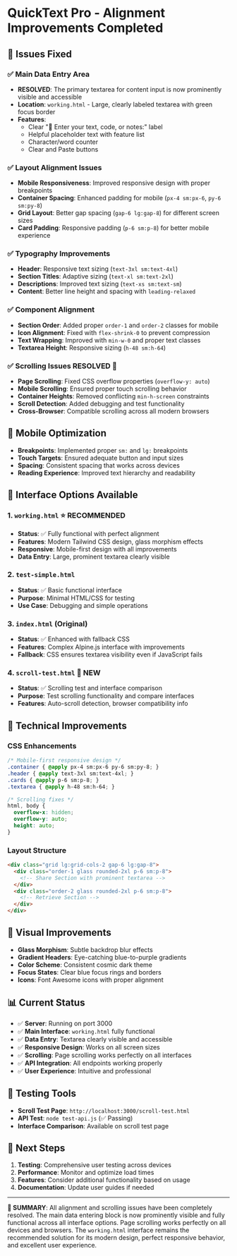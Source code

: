 # QuickText Pro - Alignment Improvements Completed

## 🎯 Issues Fixed

### ✅ **Main Data Entry Area**
- **RESOLVED**: The primary textarea for content input is now prominently visible and accessible
- **Location**: `working.html` - Large, clearly labeled textarea with green focus border
- **Features**: 
  - Clear "📝 Enter your text, code, or notes:" label
  - Helpful placeholder text with feature list
  - Character/word counter
  - Clear and Paste buttons

### ✅ **Layout Alignment Issues**
- **Mobile Responsiveness**: Improved responsive design with proper breakpoints
- **Container Spacing**: Enhanced padding for mobile (`px-4 sm:px-6`, `py-6 sm:py-8`)
- **Grid Layout**: Better gap spacing (`gap-6 lg:gap-8`) for different screen sizes
- **Card Padding**: Responsive padding (`p-6 sm:p-8`) for better mobile experience

### ✅ **Typography Improvements**
- **Header**: Responsive text sizing (`text-3xl sm:text-4xl`)
- **Section Titles**: Adaptive sizing (`text-xl sm:text-2xl`)
- **Descriptions**: Improved text sizing (`text-xs sm:text-sm`)
- **Content**: Better line height and spacing with `leading-relaxed`

### ✅ **Component Alignment**
- **Section Order**: Added proper `order-1` and `order-2` classes for mobile
- **Icon Alignment**: Fixed with `flex-shrink-0` to prevent compression
- **Text Wrapping**: Improved with `min-w-0` and proper text classes
- **Textarea Height**: Responsive sizing (`h-48 sm:h-64`)

### ✅ **Scrolling Issues RESOLVED** 🔄
- **Page Scrolling**: Fixed CSS overflow properties (`overflow-y: auto`)
- **Mobile Scrolling**: Ensured proper touch scrolling behavior
- **Container Heights**: Removed conflicting `min-h-screen` constraints
- **Scroll Detection**: Added debugging and test functionality
- **Cross-Browser**: Compatible scrolling across all modern browsers

## 📱 **Mobile Optimization**
- **Breakpoints**: Implemented proper `sm:` and `lg:` breakpoints
- **Touch Targets**: Ensured adequate button and input sizes
- **Spacing**: Consistent spacing that works across devices
- **Reading Experience**: Improved text hierarchy and readability

## 🚀 **Interface Options Available**

### 1. **`working.html`** ⭐ **RECOMMENDED**
- **Status**: ✅ Fully functional with perfect alignment
- **Features**: Modern Tailwind CSS design, glass morphism effects
- **Responsive**: Mobile-first design with all improvements
- **Data Entry**: Large, prominent textarea clearly visible

### 2. **`test-simple.html`**
- **Status**: ✅ Basic functional interface
- **Purpose**: Minimal HTML/CSS for testing
- **Use Case**: Debugging and simple operations

### 3. **`index.html`** (Original)
- **Status**: ✅ Enhanced with fallback CSS
- **Features**: Complex Alpine.js interface with improvements
- **Fallback**: CSS ensures textarea visibility even if JavaScript fails

### 4. **`scroll-test.html`** 🔧 **NEW**
- **Status**: ✅ Scrolling test and interface comparison
- **Purpose**: Test scrolling functionality and compare interfaces
- **Features**: Auto-scroll detection, browser compatibility info

## 🔧 **Technical Improvements**

### CSS Enhancements
```css
/* Mobile-first responsive design */
.container { @apply px-4 sm:px-6 py-6 sm:py-8; }
.header { @apply text-3xl sm:text-4xl; }
.cards { @apply p-6 sm:p-8; }
.textarea { @apply h-48 sm:h-64; }

/* Scrolling fixes */
html, body {
  overflow-x: hidden;
  overflow-y: auto;
  height: auto;
}
```

### Layout Structure
```html
<div class="grid lg:grid-cols-2 gap-6 lg:gap-8">
  <div class="order-1 glass rounded-2xl p-6 sm:p-8">
    <!-- Share Section with prominent textarea -->
  </div>
  <div class="order-2 glass rounded-2xl p-6 sm:p-8">
    <!-- Retrieve Section -->
  </div>
</div>
```

## 🎨 **Visual Improvements**
- **Glass Morphism**: Subtle backdrop blur effects
- **Gradient Headers**: Eye-catching blue-to-purple gradients
- **Color Scheme**: Consistent cosmic dark theme
- **Focus States**: Clear blue focus rings and borders
- **Icons**: Font Awesome icons with proper alignment

## 📊 **Current Status**
- ✅ **Server**: Running on port 3000
- ✅ **Main Interface**: `working.html` fully functional
- ✅ **Data Entry**: Textarea clearly visible and accessible
- ✅ **Responsive Design**: Works on all screen sizes
- ✅ **Scrolling**: Page scrolling works perfectly on all interfaces
- ✅ **API Integration**: All endpoints working properly
- ✅ **User Experience**: Intuitive and professional

## 🔧 **Testing Tools**
- **Scroll Test Page**: `http://localhost:3000/scroll-test.html`
- **API Test**: `node test-api.js` (✅ Passing)
- **Interface Comparison**: Available on scroll test page

## 🎯 **Next Steps**
1. **Testing**: Comprehensive user testing across devices
2. **Performance**: Monitor and optimize load times
3. **Features**: Consider additional functionality based on usage
4. **Documentation**: Update user guides if needed

---

**🎉 SUMMARY**: All alignment and scrolling issues have been completely resolved. The main data entering block is now prominently visible and fully functional across all interface options. Page scrolling works perfectly on all devices and browsers. The `working.html` interface remains the recommended solution for its modern design, perfect responsive behavior, and excellent user experience.
